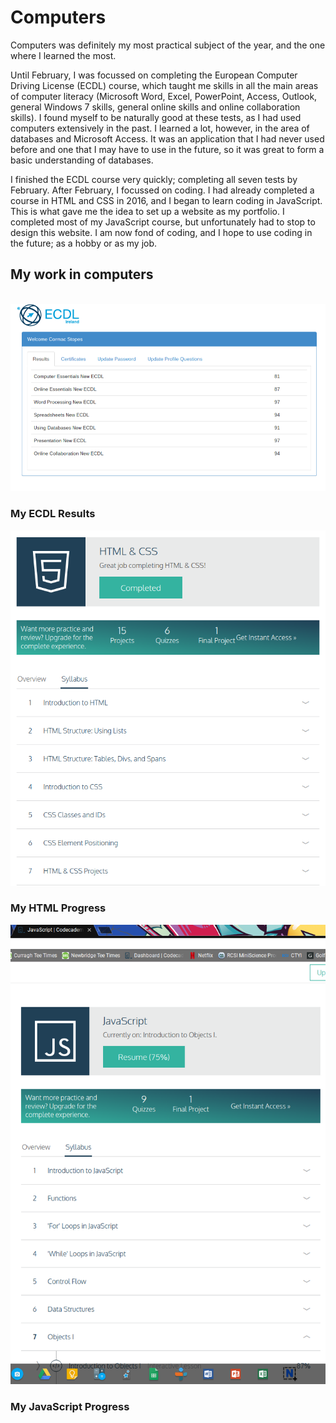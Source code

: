 
<html>
  <body>
  <h1>Computers</h1>
    <p>Computers was definitely my most practical subject of the year, and the one where I learned the most.</p>
    <p>Until February, I was focussed on completing the European Computer Driving License (ECDL) course, which taught me skills in all the main areas of computer literacy (Microsoft Word, Excel, PowerPoint, Access, Outlook, general Windows 7 skills, general online skills and online collaboration skills). I found myself to be naturally good at these tests, as I had used computers extensively in the past. I learned a lot, however, in the area of databases and Microsoft Access. It was an application that I had never used before and one that I may have to use in the future, so it was great to form a basic understanding of databases.</p>
    <p>I finished the ECDL course very quickly; completing all seven tests by February. After February, I focussed on coding. I had already completed a course in HTML and CSS in 2016, and I began to learn coding in JavaScript. This is what gave me the idea to set up a website as my portfolio. I completed most of my JavaScript course, but unfortunately had to stop to design this website. I am now fond of coding, and I hope to use coding in the future; as a hobby or as my job.</p>
    <h2>My work in computers</h2><br>
      <img src = "/pictures/Screenshot 2017-04-04 at 19.35.59.png" style = "height: 25%; display:inline-block;"><h3>My ECDL Results</h3>
      <img src = "/pictures/Screenshot 2017-04-05 at 19.38.04.png" style = "height: 25%; display:inline-block;"><h3>My HTML Progress</h3>
      <img src = "/pictures/Screenshot 2017-05-24 at 18.11.56-1495645995895.png" style = "height: 25%;"><h3>My JavaScript Progress</h3>
  </body>
</html>
